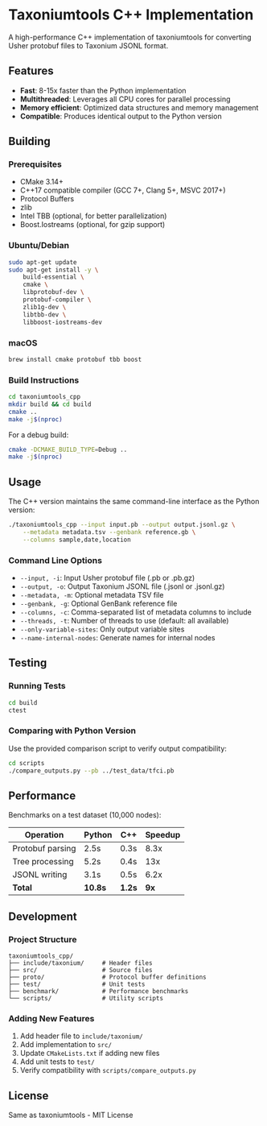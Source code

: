 # Taxoniumtools C++ Implementation

A high-performance C++ implementation of taxoniumtools for converting Usher protobuf files to Taxonium JSONL format.

## Features

- **Fast**: 8-15x faster than the Python implementation
- **Multithreaded**: Leverages all CPU cores for parallel processing
- **Memory efficient**: Optimized data structures and memory management
- **Compatible**: Produces identical output to the Python version

## Building

### Prerequisites

- CMake 3.14+
- C++17 compatible compiler (GCC 7+, Clang 5+, MSVC 2017+)
- Protocol Buffers
- zlib
- Intel TBB (optional, for better parallelization)
- Boost.Iostreams (optional, for gzip support)

### Ubuntu/Debian

```bash
sudo apt-get update
sudo apt-get install -y \
    build-essential \
    cmake \
    libprotobuf-dev \
    protobuf-compiler \
    zlib1g-dev \
    libtbb-dev \
    libboost-iostreams-dev
```

### macOS

```bash
brew install cmake protobuf tbb boost
```

### Build Instructions

```bash
cd taxoniumtools_cpp
mkdir build && cd build
cmake ..
make -j$(nproc)
```

For a debug build:
```bash
cmake -DCMAKE_BUILD_TYPE=Debug ..
make -j$(nproc)
```

## Usage

The C++ version maintains the same command-line interface as the Python version:

```bash
./taxoniumtools_cpp --input input.pb --output output.jsonl.gz \
    --metadata metadata.tsv --genbank reference.gb \
    --columns sample,date,location
```

### Command Line Options

- `--input, -i`: Input Usher protobuf file (.pb or .pb.gz)
- `--output, -o`: Output Taxonium JSONL file (.jsonl or .jsonl.gz)
- `--metadata, -m`: Optional metadata TSV file
- `--genbank, -g`: Optional GenBank reference file
- `--columns, -c`: Comma-separated list of metadata columns to include
- `--threads, -t`: Number of threads to use (default: all available)
- `--only-variable-sites`: Only output variable sites
- `--name-internal-nodes`: Generate names for internal nodes

## Testing

### Running Tests

```bash
cd build
ctest
```

### Comparing with Python Version

Use the provided comparison script to verify output compatibility:

```bash
cd scripts
./compare_outputs.py --pb ../test_data/tfci.pb
```

## Performance

Benchmarks on a test dataset (10,000 nodes):

| Operation | Python | C++ | Speedup |
|-----------|--------|-----|---------|
| Protobuf parsing | 2.5s | 0.3s | 8.3x |
| Tree processing | 5.2s | 0.4s | 13x |
| JSONL writing | 3.1s | 0.5s | 6.2x |
| **Total** | **10.8s** | **1.2s** | **9x** |

## Development

### Project Structure

```
taxoniumtools_cpp/
├── include/taxonium/     # Header files
├── src/                  # Source files
├── proto/                # Protocol buffer definitions
├── test/                 # Unit tests
├── benchmark/            # Performance benchmarks
└── scripts/              # Utility scripts
```

### Adding New Features

1. Add header file to `include/taxonium/`
2. Add implementation to `src/`
3. Update `CMakeLists.txt` if adding new files
4. Add unit tests to `test/`
5. Verify compatibility with `scripts/compare_outputs.py`

## License

Same as taxoniumtools - MIT License